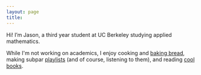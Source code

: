 ```yaml
---
layout: page
title:
---
```


Hi! I’m Jason, a third year student at UC Berkeley studying applied mathematics. 

While I'm not working on academics, I enjoy cooking and [baking bread]({{site.url}}/assets/bread.jpg), making subpar [playlists](https://open.spotify.com/user/1210283630?si=LEpp5zK4R3qf_hvxvXTSQg) (and of course, listening to them), and reading [cool books]({{site.url}}/books).